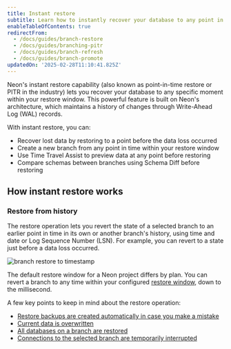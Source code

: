 ```yaml
---
title: Instant restore
subtitle: Learn how to instantly recover your database to any point in time within your restore window
enableTableOfContents: true
redirectFrom:
  - /docs/guides/branch-restore
  - /docs/guides/branching-pitr
  - /docs/guides/branch-refresh
  - /docs/guides/branch-promote
updatedOn: '2025-02-28T11:10:41.825Z'
---
```


Neon's instant restore capability (also known as point-in-time restore or PITR in the industry) lets you recover your database to any specific moment within your restore window. This powerful feature is built on Neon's architecture, which maintains a history of changes through Write-Ahead Log (WAL) records.

With instant restore, you can:
- Recover lost data by restoring to a point before the data loss occurred
- Create a new branch from any point in time within your restore window
- Use Time Travel Assist to preview data at any point before restoring
- Compare schemas between branches using Schema Diff before restoring

## How instant restore works

### Restore from history

The restore operation lets you revert the state of a selected branch to an earlier point in time in its own or another branch's history, using time and date or Log Sequence Number (LSN). For example, you can revert to a state just before a data loss occurred.

![branch restore to timestamp](/docs/guides/branch-restore_feature.png)

The default restore window for a Neon project differs by plan. You can revert a branch to any time within your configured [restore window](/docs/manage/projects#configure-restore-window), down to the millisecond.

A few key points to keep in mind about the restore operation:

- [Restore backups are created automatically in case you make a mistake](#automatic-backups)
- [Current data is overwritten](#overwrite-not-a-merge)
- [All databases on a branch are restored](#changes-apply-to-all-databases)
- [Connections to the selected branch are temporarily interrupted](#connections-temporarily-interrupted) 